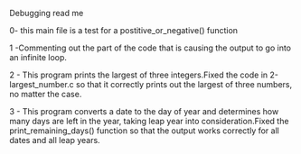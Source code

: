 Debugging read me

0- this main file is a test for a postitive_or_negative() function

1 -Commenting out the part of the code that is causing the output to go into an infinite loop.

2 - This program prints the largest of three integers.Fixed the code in 2-largest_number.c so that it correctly prints out the largest of three numbers, no matter the case.

3 - This program converts a date to the day of year and determines how many days are left in the year, taking leap year into consideration.Fixed the print_remaining_days() function so that the output works correctly for all dates and all leap years.
